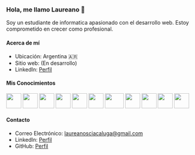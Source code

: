 ### Hola, me llamo Laureano 👋
Soy un estudiante de informatica apasionado con el desarrollo web. Estoy comprometido en crecer como profesional.

#### Acerca de mí
- Ubicación: Argentina 🇦🇷 
- Sitio web: (En desarrollo)
- LinkedIn: [Perfil](https://www.linkedin.com/in/laureano-sciacaluga-2293a2280/)


#### Mis Conocimientos
<div>
  <img src="https://upload.wikimedia.org/wikipedia/commons/thumb/6/6a/JavaScript-logo.png/640px-JavaScript-logo.png" height="40" width="40" />
  <img src="https://upload.wikimedia.org/wikipedia/commons/thumb/a/a7/React-icon.svg/1150px-React-icon.svg.png" height="40" width="40" />

  <img src="https://qualitapps.com/wp-content/uploads/2023/02/102.png" height="40" width="40" />
  
  <img src="https://cdn-icons-png.flaticon.com/512/732/732212.png" height="40" width="40" />
  <img src="https://upload.wikimedia.org/wikipedia/commons/thumb/6/62/CSS3_logo.svg/2048px-CSS3_logo.svg.png" height="40" width="40" />
  <img src="https://creazilla-store.fra1.digitaloceanspaces.com/icons/3257079/file-type-tailwind-icon-md.png" height="40" width="40" />
  
  <img src="https://upload.wikimedia.org/wikipedia/commons/thumb/2/27/PHP-logo.svg/2560px-PHP-logo.svg.png" height="40" width="50" />
  <img src="https://upload.wikimedia.org/wikipedia/commons/thumb/9/9a/Laravel.svg/985px-Laravel.svg.png" height="40" width="40" />
  <img src="https://cdn.iconscout.com/icon/free/png-256/free-mysql-3628940-3030165.png?f=webp" height="40" width="40" />
  <img src="https://upload.wikimedia.org/wikipedia/commons/thumb/c/c3/Python-logo-notext.svg/1869px-Python-logo-notext.svg.png" height="40" width="40" />
  <img src="https://git-scm.com/images/logos/downloads/Git-Icon-1788C.png" height="40" width="40" />
</div>

#### Contacto
- Correo Electrónico: laureanosciacaluga@gmail.com
- LinkedIn: [Perfil](https://www.linkedin.com/in/laureano-sciacaluga-2293a2280/)
- GitHub: [Perfil](https://github.com/Lausciaca)
